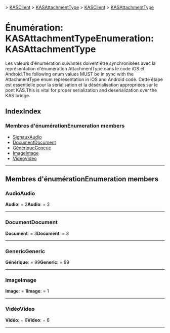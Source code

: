 <span data-ttu-id="c7585-101">[](../README.md) > [KASClient](../modules/kasclient.md) > [KASAttachmentType](../enums/kasclient.kasattachmenttype.md)</span><span class="sxs-lookup"><span data-stu-id="c7585-101">[](../README.md) > [KASClient](../modules/kasclient.md) > [KASAttachmentType](../enums/kasclient.kasattachmenttype.md)</span></span>

# <a name="enumeration-kasattachmenttype"></a><span data-ttu-id="c7585-102">Énumération: KASAttachmentType</span><span class="sxs-lookup"><span data-stu-id="c7585-102">Enumeration: KASAttachmentType</span></span>

<span data-ttu-id="c7585-103">Les valeurs d'énumération suivantes doivent être synchronisées avec la représentation d'énumération AttachmentType dans le code iOS et Android.</span><span class="sxs-lookup"><span data-stu-id="c7585-103">The following enum values MUST be in sync with the AttachmentType enum representation in iOS and Android code.</span></span> <span data-ttu-id="c7585-104">Cette étape est essentielle pour la sérialisation et la désérialisation appropriées sur le pont KAS.</span><span class="sxs-lookup"><span data-stu-id="c7585-104">This is vital for proper serialization and deserialization over the KAS bridge.</span></span>
## <a name="index"></a><span data-ttu-id="c7585-105">Index</span><span class="sxs-lookup"><span data-stu-id="c7585-105">Index</span></span>

### <a name="enumeration-members"></a><span data-ttu-id="c7585-106">Membres d'énumération</span><span class="sxs-lookup"><span data-stu-id="c7585-106">Enumeration members</span></span>

* [<span data-ttu-id="c7585-107">Signaux</span><span class="sxs-lookup"><span data-stu-id="c7585-107">Audio</span></span>](kasclient.kasattachmenttype.md#audio)
* [<span data-ttu-id="c7585-108">Document</span><span class="sxs-lookup"><span data-stu-id="c7585-108">Document</span></span>](kasclient.kasattachmenttype.md#document)
* [<span data-ttu-id="c7585-109">Générique</span><span class="sxs-lookup"><span data-stu-id="c7585-109">Generic</span></span>](kasclient.kasattachmenttype.md#generic)
* [<span data-ttu-id="c7585-110">Image</span><span class="sxs-lookup"><span data-stu-id="c7585-110">Image</span></span>](kasclient.kasattachmenttype.md#image)
* [<span data-ttu-id="c7585-111">Video</span><span class="sxs-lookup"><span data-stu-id="c7585-111">Video</span></span>](kasclient.kasattachmenttype.md#video)

---

## <a name="enumeration-members"></a><span data-ttu-id="c7585-112">Membres d'énumération</span><span class="sxs-lookup"><span data-stu-id="c7585-112">Enumeration members</span></span>

<a id="audio"></a>

###  <a name="audio"></a><span data-ttu-id="c7585-113">Audio</span><span class="sxs-lookup"><span data-stu-id="c7585-113">Audio</span></span>

<span data-ttu-id="c7585-114">**Audio**: = 2</span><span class="sxs-lookup"><span data-stu-id="c7585-114">**Audio**:  = 2</span></span>

___

<a id="document"></a>

###  <a name="document"></a><span data-ttu-id="c7585-115">Document</span><span class="sxs-lookup"><span data-stu-id="c7585-115">Document</span></span>

<span data-ttu-id="c7585-116">**Document**: = 3</span><span class="sxs-lookup"><span data-stu-id="c7585-116">**Document**:  = 3</span></span>

___

<a id="generic"></a>

###  <a name="generic"></a><span data-ttu-id="c7585-117">Generic</span><span class="sxs-lookup"><span data-stu-id="c7585-117">Generic</span></span>

<span data-ttu-id="c7585-118">**Générique**: = 99</span><span class="sxs-lookup"><span data-stu-id="c7585-118">**Generic**:  = 99</span></span>

___

<a id="image"></a>

###  <a name="image"></a><span data-ttu-id="c7585-119">Image</span><span class="sxs-lookup"><span data-stu-id="c7585-119">Image</span></span>

<span data-ttu-id="c7585-120">**Image**: = 1</span><span class="sxs-lookup"><span data-stu-id="c7585-120">**Image**:  = 1</span></span>

___

<a id="video"></a>

###  <a name="video"></a><span data-ttu-id="c7585-121">Vidéo</span><span class="sxs-lookup"><span data-stu-id="c7585-121">Video</span></span>

<span data-ttu-id="c7585-122">**Vidéo**: = 6</span><span class="sxs-lookup"><span data-stu-id="c7585-122">**Video**:  = 6</span></span>

___

